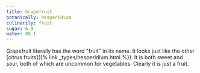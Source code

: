 ```yaml
---
title: Grapefruit
botanically: hesperidium
culinarily: fruit
sugar: 6.9
water: 88.1
---
```

Grapefruit literally has the word "fruit" in its name. It looks just like the other [citrus fruits]({% link _types/hesperidium.html %}). It is both sweet and sour, both of which are uncommon for vegetables. Clearly it is just a fruit.
